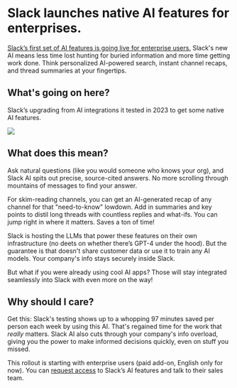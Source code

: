 # Slack launches native AI features for enterprises.

[Slack’s first set of AI features is going live for enterprise users.](https://slack.com/intl/en-gb/blog/news/slack-ai-has-arrived?utm_source=bensbites\&utm_medium=referral\&utm_campaign=slack-launches-native-ai-features-for-enterprises) Slack's new AI means less time lost hunting for buried information and more time getting work done. Think personalized AI-powered search, instant channel recaps, and thread summaries at your fingertips.

## What's going on here?

Slack’s upgrading from AI integrations it tested in 2023 to get some native AI features.

![](https://media.beehiiv.com/cdn-cgi/image/fit=scale-down,format=auto,onerror=redirect,quality=80/uploads/asset/file/a01aa5e6-7369-4f19-97f6-6075e38e6fc2/image.png?t=1707997874)

## What does this mean?

Ask natural questions (like you would someone who knows your org), and Slack AI spits out precise, source-cited answers. No more scrolling through mountains of messages to find your answer.

For skim-reading channels, you can get an AI-generated recap of any channel for that "need-to-know" lowdown. Add in summaries and key points to distil long threads with countless replies and what-ifs. You can jump right in where it matters. Saves a ton of time!

Slack is hosting the LLMs that power these features on their own infrastructure (no deets on whether there’s GPT-4 under the hood). But the guarantee is that doesn't share customer data or use it to train any AI models. Your company's info stays securely inside Slack.

But what if you were already using cool AI apps? Those will stay integrated seamlessly into Slack with even more on the way!

## Why should I care?

Get this: Slack's testing shows up to a whopping 97 minutes saved per person each week by using this AI. That's regained time for the work that *really* matters. Slack AI also cuts through your company's info overload, giving you the power to make informed decisions quickly, even on stuff you missed.

This rollout is starting with enterprise users (paid add-on, English only for now). You can [request access](http://slack.com/features/ai/get-access?utm_source=bensbites\&utm_medium=referral\&utm_campaign=slack-launches-native-ai-features-for-enterprises) to Slack’s AI features and talk to their sales team.
